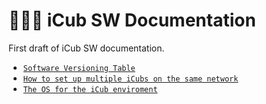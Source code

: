 # 👨🏻‍💻 iCub SW Documentation
First draft of iCub SW documentation.

- [`Software Versioning Table`](./sw_versioning_table/index.md)
- [`How to set up multiple iCubs on the same network`](./icub_setup_multiple_robots/index.md)
- [`The OS for the iCub enviroment`](./icub_operative_systems/index.md)
